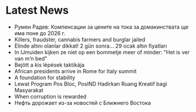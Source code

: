 # Latest News
-  Румен Радев: Компенсации за цените на тока за домакинствата ще има поне до 2026 г.
-  Killers, fraudster, cannabis farmers and burglar jailed
-  Elinde altını olanlar dikkat! 2 gün sonra... 29 ocak altın fiyatları
-  In IJmuiden kijken ze niet op een bommetje meer of minder: "Het is ver van m’n bed"
-  Bejött a kis lépések taktikája
-  African presidents arrive in Rome for Italy summit
-  A foundation for stability
-  Lewat Program Pos Bloc, PosIND Hadirkan Ruang Kreatif bagi Masyarakat
-  When corruption is rewarded
-  Нефть дорожает из-за новостей с Ближнего Востока
